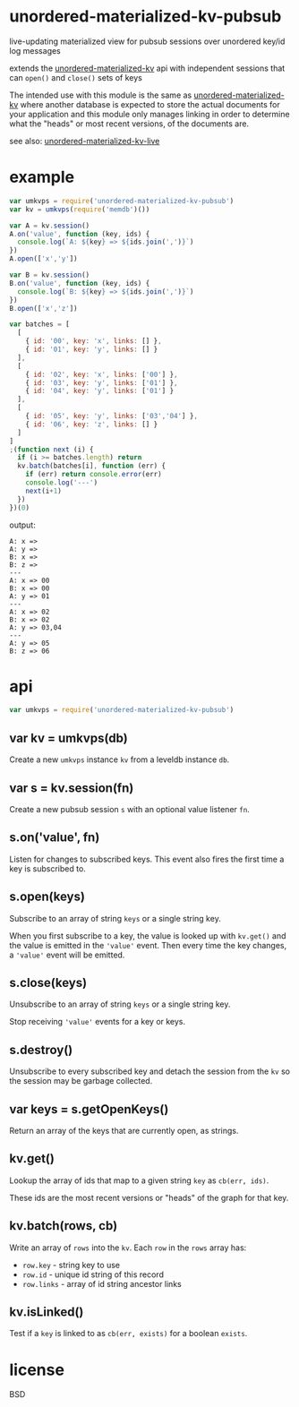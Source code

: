 # unordered-materialized-kv-pubsub

live-updating materialized view for pubsub sessions over
unordered key/id log messages

extends the [unordered-materialized-kv][] api with independent sessions that can
`open()` and `close()` sets of keys

The intended use with this module is the same as [unordered-materialized-kv][]
where another database is expected to store the actual documents for your
application and this module only manages linking in order to determine what the
"heads" or most recent versions, of the documents are.

see also: [unordered-materialized-kv-live][]

[unordered-materialized-kv]: https://github.com/digidem/unordered-materialized-kv
[unordered-materialized-kv-live]: https://github.com/peermaps/unordered-materialized-kv-live

# example

``` js
var umkvps = require('unordered-materialized-kv-pubsub')
var kv = umkvps(require('memdb')())

var A = kv.session()
A.on('value', function (key, ids) {
  console.log(`A: ${key} => ${ids.join(',')}`)
})
A.open(['x','y'])

var B = kv.session()
B.on('value', function (key, ids) {
  console.log(`B: ${key} => ${ids.join(',')}`)
})
B.open(['x','z'])

var batches = [
  [
    { id: '00', key: 'x', links: [] },
    { id: '01', key: 'y', links: [] }
  ],
  [
    { id: '02', key: 'x', links: ['00'] },
    { id: '03', key: 'y', links: ['01'] },
    { id: '04', key: 'y', links: ['01'] }
  ],
  [
    { id: '05', key: 'y', links: ['03','04'] },
    { id: '06', key: 'z', links: [] }
  ]
]
;(function next (i) {
  if (i >= batches.length) return
  kv.batch(batches[i], function (err) {
    if (err) return console.error(err)
    console.log('---')
    next(i+1)
  })
})(0)
```

output:

```
A: x => 
A: y => 
B: x => 
B: z => 
---
A: x => 00
B: x => 00
A: y => 01
---
A: x => 02
B: x => 02
A: y => 03,04
---
A: y => 05
B: z => 06
```

# api

``` js
var umkvps = require('unordered-materialized-kv-pubsub')
```

## var kv = umkvps(db)

Create a new `umkvps` instance `kv` from a leveldb instance `db`.

## var s = kv.session(fn)

Create a new pubsub session `s` with an optional value listener `fn`.

## s.on('value', fn)

Listen for changes to subscribed keys. This event also fires the first time a
key is subscribed to.

## s.open(keys)

Subscribe to an array of string `keys` or a single string key.

When you first subscribe to a key, the value is looked up with `kv.get()` and
the value is emitted in the `'value'` event. Then every time the key changes, a
`'value'` event will be emitted.

## s.close(keys)

Unsubscribe to an array of string `keys` or a single string key.

Stop receiving `'value'` events for a key or keys.

## s.destroy()

Unsubscribe to every subscribed key and detach the session from the `kv` so the
session may be garbage collected.

## var keys = s.getOpenKeys()

Return an array of the keys that are currently open, as strings.

## kv.get()

Lookup the array of ids that map to a given string `key` as `cb(err, ids)`.

These ids are the most recent versions or "heads" of the graph for that key.

## kv.batch(rows, cb)

Write an array of `rows` into the `kv`. Each `row` in the `rows` array has:

* `row.key` - string key to use
* `row.id` - unique id string of this record
* `row.links` - array of id string ancestor links

## kv.isLinked()

Test if a `key` is linked to as `cb(err, exists)` for a boolean `exists`.

# license

BSD
